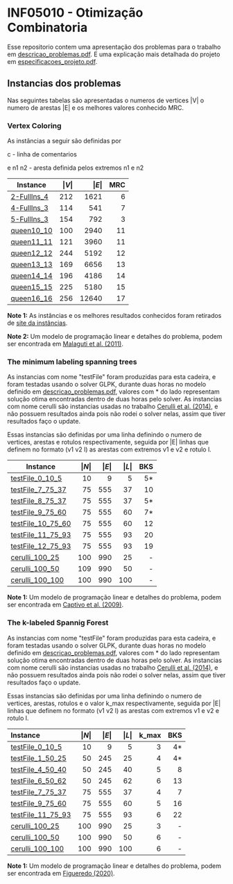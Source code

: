 # INF05010 - Otimização Combinatoria

Esse repositorio contem uma apresentação dos problemas para o trabalho em [descricao_problemas.pdf](descricao_problemas.pdf). E uma explicação mais detalhada do projeto em  [especificacoes_projeto.pdf](especificacoes_projeto.pdf).

## Instancias dos problemas

Nas seguintes tabelas são apresentadas o numeros de vertices |V| o numero de arestas |E| e os melhores valores conhecido MRC.
### Vertex Coloring

As instâncias a seguir são definidas por

c - linha de comentarios

e n1 n2 - aresta definida pelos extremos n1 e n2

| Instance | \|_V_\| | \|_E_\| | MRC|
|----------|-------:|---------:|------:|
|[2-FullIns_4](instances/CG/2-FullIns_4.col)      |212   |1621  |6   |
|[4-FullIns_3](instances/CG/4-FullIns_3.col)      |114   |541  |7   |
|[5-FullIns_3](instances/CG/5-FullIns_3.col)      |154   | 792  |3   |
|[queen10_10](instances/CG/queen10_10.col)      |100   |2940  |11   |
|[queen11_11](instances/CG/queen11_11.col)    |121  |3960  |11   |
|[queen12_12](instances/CG/queen12_12.col)    |244  |5192  |12  |
|[queen13_13](instances/CG/queen13_13.col)    |169  |6656  |13  |
|[queen14_14](instances/CG/queen14_14.col)    |196  |4186	  |14  |
|[queen15_15](instances/CG/queen15_15.col)  |225  |5180  |15  |
|[queen16_16](instances/CG/queen16_16.col)  |256  |12640  |17  |


__Note 1:__ As instâncias e os melhores resultados conhecidos foram retirados de [site da instâncias](https://sites.google.com/site/graphcoloring/vertex-coloring).

__Note 2:__ Um modelo de programação linear e detalhes do problema, podem ser encontrada em [Malaguti et al. (2011)](https://www.sciencedirect.com/science/article/pii/S157252861000054X).


### The minimum labeling spanning trees

As instancias com nome "testFile" foram produzidas para esta cadeira, e foram testadas usando o solver GLPK, durante duas horas no modelo definido em  [descricao_problemas.pdf](descricao_problemas.pdf), valores com * do lado representam solução otima encontradas dentro de duas horas pelo solver. As instancias com nome cerulli são instancias usadas no trabalho [Cerulli et al. (2014)](https://www.sciencedirect.com/science/article/pii/S1877042813054682#:~:text=In%20the%20k%2Dlabeled%20Spanning,most%20kmax%20different%20labels.), e não possuem resultados ainda pois não rodei o solver nelas, assim que tiver resultados faço o update. 

Essas instancias são definidas por uma linha definindo o numero de vertices, arestas e rotulos respectivamente, seguida por |E| linhas que definem no formato (v1 v2 l) as arestas com extremos v1 e v2 e rotulo l.

| Instance | \|_N_\| | \|_E_\| |  \|_L_\| |  BKS|
|----------|-------:|---------:|------:|------:|
|[testFile_0_10_5 ](instances/MAGR/testFile_0_10_5.col) | 10 | 9 | 5 | 5* |
|[testFile_7_75_37  ](instances/MAGR/testFile_7_75_37.col) | 75  | 555 | 37 | 10 |
|[testFile_8_75_37  ](instances/MAGR/testFile_8_75_37.col) | 75  | 555 | 37 | 5* |
|[testFile_9_75_60  ](instances/MAGR/testFile_9_75_60.col) | 75  | 555 |  60 | 7* |
|[testFile_10_75_60  ](instances/MAGR/testFile_10_75_60.col) | 75  | 555 | 60 | 12 |
|[testFile_11_75_93 ](instances/MAGR/testFile_11_75_93.col) | 75  | 555 | 93 | 20  |
|[testFile_12_75_93 ](instances/MAGR/testFile_12_75_93.col) | 75 | 555 | 93 | 19 |
|[cerulli_100_25 ](instances/MAGR/cerulli_100_25.col) | 100 | 990 | 25  | - |
|[cerulli_100_50](instances/MAGR/cerulli_100_50.col) | 109 | 990 | 50 | - |
|[cerulli_100_100](instances/MAGR/cerulli_100_100.col) | 100 | 990 | 100 | - |

__Note 1:__ Um modelo de programação linear e detalhes do problema, podem ser encontrada em [Captivo et al. (2009)](https://www.sciencedirect.com/science/article/abs/pii/S0305054809000458).

### The k-labeled Spannig Forest

As instancias com nome "testFile" foram produzidas para esta cadeira, e foram testadas usando o solver GLPK, durante duas horas no modelo definido em  [descricao_problemas.pdf](descricao_problemas.pdf), valores com * do lado representam solução otima encontradas dentro de duas horas pelo solver. As instancias com nome cerulli são instancias usadas no trabalho [Cerulli et al. (2014)](https://www.sciencedirect.com/science/article/pii/S1877042813054682#:~:text=In%20the%20k%2Dlabeled%20Spanning,most%20kmax%20different%20labels.), e não possuem resultados ainda pois não rodei o solver nelas, assim que tiver resultados faço o update. 

Essas instancias são definidas por uma linha definindo o numero de vertices, arestas, rotulos e o valor k_max respectivamente, seguida por |E| linhas que definem no formato (v1 v2 l) as arestas com extremos v1 e v2 e rotulo l.


| Instance | \|_N_\| | \|_E_\| |  \|_L_\||  k_max|  BKS|
|:---------|----------:|-----:|------:|------:|------:|
|[testFile_0_10_5 ](instances/FGMkR/testFile_0_10_5.col) | 10 | 9  | 5  | 3 | 4* |
|[testFile_1_50_25  ](instances/FGMkR/testFile_1_50_25.col) | 50 | 245 | 25 | 4 | 4* |
|[testFile_4_50_40  ](instances/FGMkR/testFile_4_50_40.col) | 50 | 245 | 40 | 5 | 8 |
|[testFile_6_50_62  ](instances/FGMkR/testFile_6_50_62.col) | 50 | 245 | 62 | 6 | 13 |
|[testFile_7_75_37  ](instances/FGMkR/testFile_7_75_37.col) | 75 | 555 | 37 | 4 | 7 |
|[testFile_9_75_60 ](instances/FGMkR/testFile_9_75_60.col) | 75 | 555 | 60 | 5 | 16 |
|[testFile_11_75_93 ](instances/FGMkR/testFile_11_75_93.col) | 75 | 555 | 93 | 6 | 22 |
|[cerulli_100_25 ](instances/FGMkR/cerulli_100_25.col) | 100 | 990 | 25  | 3 | - |
|[cerulli_100_50](instances/FGMkR/cerulli_100_50.col) | 100 | 990 | 50 | 6 | - |
|[cerulli_100_100](instances/FGMkR/cerulli_100_100.col) | 100 | 990 | 100 | 6 | - |


__Note 1:__ Um modelo de programação linear e detalhes do problema, podem ser encontrada em [Figueredo (2020)](http://www.repositorio.ufc.br/bitstream/riufc/50722/3/2020_dis_pjafigueredo.pdf).



